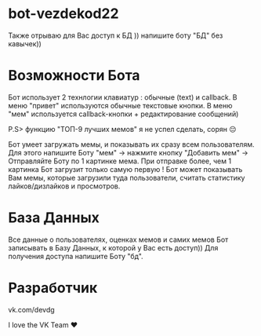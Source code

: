 # bot-vezdekod22
Также отрываю для Вас доступ к БД )) напишите боту "БД" без кавычек))

# Возможности Бота
Бот использует 2 технлогии клавиатур : обычные (text) и callback.
В меню "привет" используются обычные текстовые кнопки.
В меню "мем" используется callback-кнопки + редактирование сообщений)

P.S> функцию "ТОП-9 лучших мемов" я не успел сделать, сорян 😔
 
Бот умеет загружать мемы, и показывать их сразу всем пользователям. Для этого напишите Боту "мем" -> нажмите кнопку "Добавить мем" -> Отправляйте Боту по 1 картинке мема. При отправке более, чем 1 картинка Бот загрузит только самую первую !
Бот может показывать Вам мемы, которые загрузили туда пользователи, считать статистику лайков/дизлайков и просмотров.

# База Данных
Все данные о пользователях, оценках мемов и самих мемов Бот записывать в Базу Данных, к которой у Вас есть доступ))
Для получения доступа напишите Боту "бд".

# Разработчик 
vk.com/devdg

I love the VK Team ❤️

